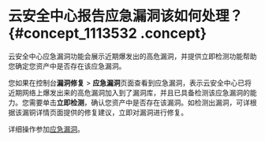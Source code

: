 # 云安全中心报告应急漏洞该如何处理？ {#concept_1113532 .concept}

云安全中心应急漏洞功能会展示近期爆发出的高危漏洞，并提供立即检测功能帮助您确定您资产中是否存在该应急漏洞。

您如果在控制台**漏洞修复** \> **应急漏洞**页面查看到应急漏洞，表示云安全中心已将近期网络上爆发出来的高危漏洞加入到了漏洞库，并且已具备检测该应急漏洞的能力。您需要单击**立即检测**，确认您资产中是否存在该漏洞。如检测出漏洞，可详根据该漏铜详情页面提供的修复建议，立即对漏洞进行修复。

详细操作参加[应急漏洞](../../../../intl.zh-CN/用户指南/漏洞管理/应急漏洞.md#)。

